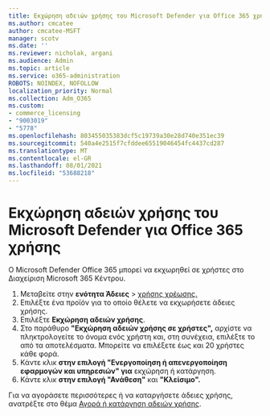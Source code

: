 ```yaml
---
title: Εκχώρηση αδειών χρήσης του Microsoft Defender για Office 365 χρήσης
ms.author: cmcatee
author: cmcatee-MSFT
manager: scotv
ms.date: ''
ms.reviewer: nicholak, argani
ms.audience: Admin
ms.topic: article
ms.service: o365-administration
ROBOTS: NOINDEX, NOFOLLOW
localization_priority: Normal
ms.collection: Adm_O365
ms.custom:
- commerce_licensing
- "9003019"
- "5778"
ms.openlocfilehash: 803455035383dcf5c19739a30e28d740e351ec39
ms.sourcegitcommit: 540a4e2515f7cfddee65519046454fc4437cd287
ms.translationtype: MT
ms.contentlocale: el-GR
ms.lasthandoff: 08/01/2021
ms.locfileid: "53688218"
---
```

# <a name="assign-microsoft-defender-for-office-365-licenses"></a>Εκχώρηση αδειών χρήσης του Microsoft Defender για Office 365 χρήσης

Ο Microsoft Defender Office 365 μπορεί να εκχωρηθεί σε χρήστες στο Διαχείριση Microsoft 365 Κέντρου.

1. Μεταβείτε στην **ενότητα Άδειες**  >  [χρήσης χρέωσης.](https://go.microsoft.com/fwlink/p/?linkid=842264)
2. Επιλέξτε ένα προϊόν για το οποίο θέλετε να εκχωρήσετε άδειες χρήσης.
3. Επιλέξτε **Εκχώρηση αδειών χρήσης**.
4. Στο παράθυρο **"Εκχώρηση αδειών χρήσης σε χρήστες",**  αρχίστε να πληκτρολογείτε το όνομα ενός χρήστη και, στη συνέχεια, επιλέξτε το από τα αποτελέσματα. Μπορείτε να επιλέξετε έως και 20 χρήστες κάθε φορά.
5. Κάντε κλικ **στην επιλογή "Ενεργοποίηση ή απενεργοποίηση εφαρμογών και υπηρεσιών" για**  εκχώρηση ή κατάργηση.
6. Κάντε κλικ **στην επιλογή "Ανάθεση"** και **"Κλείσιμο".**

Για να αγοράσετε περισσότερες ή να καταργήσετε άδειες χρήσης, ανατρέξτε στο θέμα [Αγορά ή κατάργηση αδειών χρήσης](/microsoft-365/commerce/licenses/buy-licenses#buy-or-remove-licenses-for-your-business-subscription).